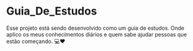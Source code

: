 # Guia_De_Estudos
Esse projeto está sendo desenvolvido como um guia de estudos. Onde aplico os meus conhecimentos diários e quem sabe ajudar pessoas que estão começando. 💻❤️
